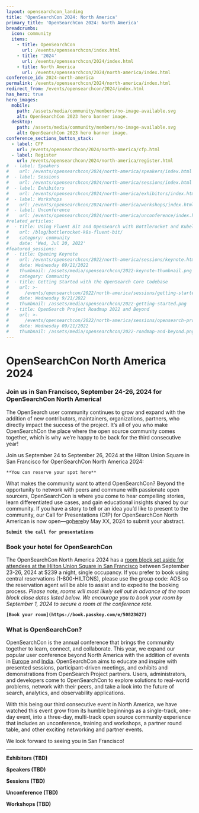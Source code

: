 ```yaml
---
layout: opensearchcon_landing
title: 'OpenSearchCon 2024: North America'
primary_title: 'OpenSearchCon 2024: North America'
breadcrumbs:
  icon: community
  items:
    - title: OpenSearchCon
      url: /events/opensearchcon/index.html
    - title: '2024'
      url: /events/opensearchcon/2024/index.html
    - title: North America
      url: /events/opensearchcon/2024/north-america/index.html
conference_id: 2024-north-america
permalink: /events/opensearchcon/2024/north-america/index.html
redirect_from: /events/opensearchcon/2024/index.html
has_hero: true
hero_images:
  mobile:
    path: /assets/media/community/members/no-image-available.svg
    alt: OpenSearchCon 2023 hero banner image.
  desktop:
    path: /assets/media/community/members/no-image-available.svg
    alt: OpenSearchCon 2023 hero banner image.
conference_sections_button_stack:
  - label: CFP
    url: /events/opensearchcon/2024/north-america/cfp.html
  - label: Register
    url: /events/opensearchcon/2024/north-america/register.html
#  - label: Speakers
#    url: /events/opensearchcon/2024/north-america/speakers/index.html
#  - label: Sessions 
#    url: /events/opensearchcon/2024/north-america/sessions/index.html
#  - label: Exhibitors
#    url: /events/opensearchcon/2024/north-america/exhibitors/index.html
#  - label: Workshops
#    url: /events/opensearchcon/2024/north-america/workshops/index.html
#  - label: Unconference
#    url: /events/opensearchcon/2024/north-america/unconference/index.html
#related_articles:
#  - title: Using Fluent Bit and OpenSearch with Bottlerocket and Kubelet logs
#    url: /blog/bottlerocket-k8s-fluent-bit/
#    category: community
#    date: 'Wed, Jul 20, 2022'
#featured_sessions:
#  - title: Opening Keynote
#    url: /events/opensearchcon/2022/north-america/sessions/keynote.html
#    date: Wednesday 09/21/2022
#    thumbnail: /assets/media/opensearchcon/2022-keynote-thumbnail.png
#    category: Community
#  - title: Getting Started with the OpenSearch Core Codebase
#    url: >-
#      /events/opensearchcon/2022/north-america/sessions/getting-started-with-opensearch-core-codebase.html
#    date: Wednesday 9/21/2022
#    thumbnail: /assets/media/opensearchcon/2022-getting-started.png
#  - title: OpenSearch Project Roadmap 2022 and Beyond
#    url: >-
#      /events/opensearchcon/2022/north-america/sessions/opensearch-project-roadmap-2022-and-beyond.html
#    date: Wednesday 09/21/2022
#    thumbnail: /assets/media/opensearchcon/2022-roadmap-and-beyond.png
---
```

# OpenSearchCon North America 2024



### **Join us in San Francisco, September 24-26, 2024 for OpenSearchCon North America!**


The OpenSearch user community continues to grow and expand with the addition of new contributors, maintainers, organizations, partners, who directly impact the success of the project. It’s all of you who make OpenSearchCon the place where the open source community comes together, which is why we’re happy to be back for the third consecutive year!

Join us  September 24 to September 26, 2024 at the Hilton Union Square in San Francisco for OpenSearchCon North America 2024:

`**You can reserve your spot here**`

What makes the community want to attend OpenSearchCon? Beyond the opportunity to network with peers and commune with passionate open sourcers, OpenSearchCon is where you come to hear compelling stories, learn differentiated use cases, and gain educational insights shared by our community. If you have a story to tell or an idea you’d like to present to the community, our Call for Presentations (CfP) for OpenSearchCon North American is now open—go[here](https://airtable.com/appWltifOss0C1Ze3/paghymzSgP6jpreTz/form)by May XX, 2024 to submit your abstract.

**`Submit the call for presentations`**


### Book your hotel for OpenSearchCon

The OpenSearchCon North America 2024 has a [room block set aside for attendees at the Hilton Union Square in San Francisco](https://book.passkey.com/e/50823627) between September 23-26, 2024 at $239 a night, single occupancy. If you prefer to book using central reservations (1-800-HILTONS), please use the group code: AOS so the reservation agent will be able to assist and to expedite the booking process. *Please note, rooms will most likely sell out in advance of the room block close dates listed below. We encourage you to book your room by September 1, 2024 to secure a room at the conference rate.*

**`[Book your room](https://book.passkey.com/e/50823627)`**


### What is OpenSearchCon?

OpenSearchCon is the annual conference that brings the community together to learn, connect, and collaborate. This year, we expand our popular user conference beyond North America with the addition of events in [Europe](https://opensearch.org/events/opensearchcon/2024/europe/index.html) and [India](https://opensearch.org/events/opensearchcon/2024/india/index.html). OpenSearchCon aims to educate and inspire with presented sessions, participant-driven meetings, and exhibits and demonstrations from OpenSearch Project partners. Users, administrators, and developers come to OpenSearchCon to explore solutions to real-world problems, network with their peers, and take a look into the future of search, analytics, and observability applications.

With this being our third consecutive event in North America, we have watched this event grow from its humble beginnings as a single-track, one-day event, into a three-day, multi-track open source community experience that includes an unconference, training and workshops, a partner round table, and other exciting networking and partner events.

We look forward to seeing you in San Francisco!


____________________________________________

**Exhibitors (TBD)**

**Speakers (TBD)**

**Sessions (TBD)**

**Unconference (TBD)**

**Workshops (TBD)**
















